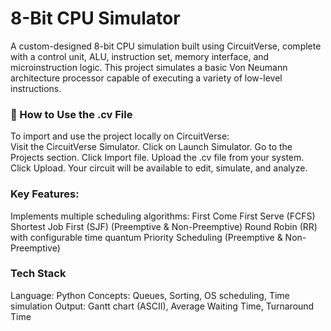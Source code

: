 # 8-Bit CPU Simulator
A custom-designed 8-bit CPU simulation built using CircuitVerse, complete with a control unit, ALU, instruction set, memory interface, and microinstruction logic. This project simulates a basic Von Neumann architecture processor capable of executing a variety of low-level instructions.

### 📁 How to Use the .cv File
To import and use the project locally on CircuitVerse:<br>
Visit the CircuitVerse Simulator.
Click on Launch Simulator.
Go to the Projects section.
Click Import file.
Upload the .cv file from your system.
Click Upload.
Your circuit will be available to edit, simulate, and analyze.

### Key Features:

Implements multiple scheduling algorithms:
First Come First Serve (FCFS)
Shortest Job First (SJF) (Preemptive & Non-Preemptive)
Round Robin (RR) with configurable time quantum
Priority Scheduling (Preemptive & Non-Preemptive)

### Tech Stack

Language: Python
Concepts: Queues, Sorting, OS scheduling, Time simulation
Output: Gantt chart (ASCII), Average Waiting Time, Turnaround Time
